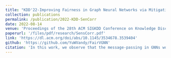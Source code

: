 ```yaml
---
title: "KDD'22-Improving Fairness in Graph Neural Networks via Mitigating Sensitive Attribute Leakage"
collection: publications
permalink: /publication/2022-KDD-SenCorr
date: 2022-08-14
venue: 'Proceedings of the 28th ACM SIGKDD Conference on Knowledge Discovery and Data Mining'
paperurl: '/files/pdf/research/SensCorr.pdf'
link: 'https://dl.acm.org/doi/abs/10.1145/3534678.3539404'
github: 'https://github.com/YuWVandy/FairVGNN'
citation: 'In this work, we observe that the message-passing in GNNs would enhance the sensitive correlation and cause the sensitive leakage. Correspondingly, we propose to adaptively mask feature channels to enhance Fairness of GNNs.'
---
```

